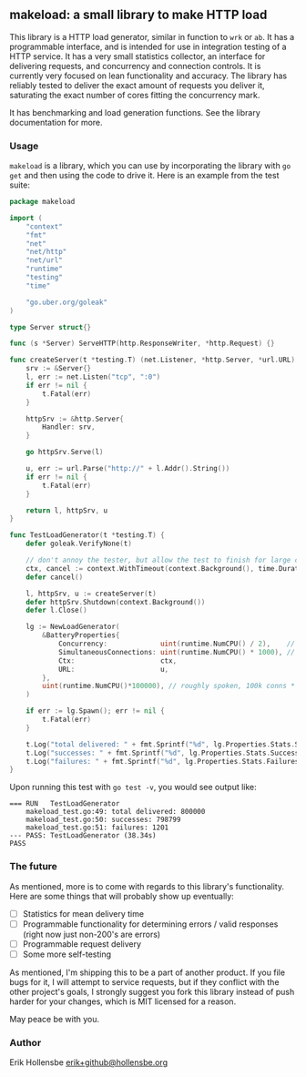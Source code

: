## makeload: a small library to make HTTP load

This library is a HTTP load generator, similar in function to `wrk` or `ab`. It
has a programmable interface, and is intended for use in integration testing of
a HTTP service. It has a very small statistics collector, an interface for
delivering requests, and concurrency and connection controls. It is currently
very focused on lean functionality and accuracy. The library has reliably
tested to deliver the exact amount of requests you deliver it, saturating the
exact number of cores fitting the concurrency mark.

It has benchmarking and load generation functions. See the library
documentation for more.

### Usage

`makeload` is a library, which you can use by incorporating the library with
`go get` and then using the code to drive it. Here is an example from the test
suite:

```go
package makeload

import (
	"context"
	"fmt"
	"net"
	"net/http"
	"net/url"
	"runtime"
	"testing"
	"time"

	"go.uber.org/goleak"
)

type Server struct{}

func (s *Server) ServeHTTP(http.ResponseWriter, *http.Request) {}

func createServer(t *testing.T) (net.Listener, *http.Server, *url.URL) {
	srv := &Server{}
	l, err := net.Listen("tcp", ":0")
	if err != nil {
		t.Fatal(err)
	}

	httpSrv := &http.Server{
		Handler: srv,
	}

	go httpSrv.Serve(l)

	u, err := url.Parse("http://" + l.Addr().String())
	if err != nil {
		t.Fatal(err)
	}

	return l, httpSrv, u
}

func TestLoadGenerator(t *testing.T) {
	defer goleak.VerifyNone(t)

	// don't annoy the tester, but allow the test to finish for large core counts.
	ctx, cancel := context.WithTimeout(context.Background(), time.Duration(runtime.NumCPU()*20)*time.Second)
	defer cancel()

	l, httpSrv, u := createServer(t)
	defer httpSrv.Shutdown(context.Background())
	defer l.Close()

	lg := NewLoadGenerator(
		&BatteryProperties{
			Concurrency:             uint(runtime.NumCPU() / 2),    // give room for the server to work
			SimultaneousConnections: uint(runtime.NumCPU() * 1000), // a very conservative value for modern processors
			Ctx:                     ctx,
			URL:                     u,
		},
		uint(runtime.NumCPU()*100000), // roughly spoken, 100k conns * cpu count for the battery
	)

	if err := lg.Spawn(); err != nil {
		t.Fatal(err)
	}

	t.Log("total delivered: " + fmt.Sprintf("%d", lg.Properties.Stats.Successes+lg.Properties.Stats.Failures))
	t.Log("successes: " + fmt.Sprintf("%d", lg.Properties.Stats.Successes))
	t.Log("failures: " + fmt.Sprintf("%d", lg.Properties.Stats.Failures))
}
```

Upon running this test with `go test -v`, you would see output like:

```
=== RUN   TestLoadGenerator
    makeload_test.go:49: total delivered: 800000
    makeload_test.go:50: successes: 798799
    makeload_test.go:51: failures: 1201
--- PASS: TestLoadGenerator (38.34s)
PASS
```

### The future

As mentioned, more is to come with regards to this library's functionality.
Here are some things that will probably show up eventually:

-   [ ] Statistics for mean delivery time
-   [ ] Programmable functionality for determining errors / valid responses
        (right now just non-200's are errors)
-   [ ] Programmable request delivery
-   [ ] Some more self-testing

As mentioned, I'm shipping this to be a part of another product. If you file
bugs for it, I will attempt to service requests, but if they conflict with the
other project's goals, I strongly suggest you fork this library instead of push
harder for your changes, which is MIT licensed for a reason.

May peace be with you.

### Author

Erik Hollensbe <erik+github@hollensbe.org>
